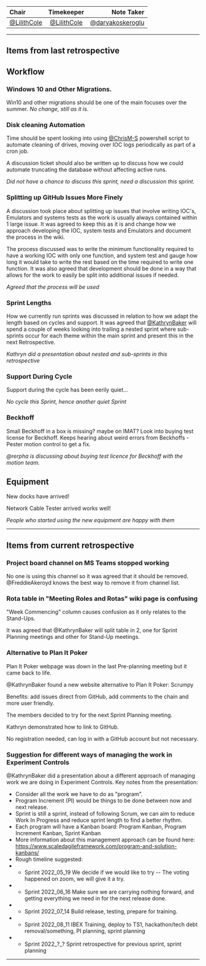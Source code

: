 | Chair      | Timekeeper | Note Taker |
| :--------   | :---------: | ----------: |
|[@LilithCole](https://github.com/LilithCole)|[@LilithCole](https://github.com/LilithCole)| [@daryakoskeroglu](https://github.com/daryakoskeroglu)|

--- 

## Items from last retrospective
## Workflow

### Windows 10 and Other Migrations.
Win10 and other migrations should be one of the main focuses over the summer.
_No change, still as it is._

### Disk cleaning Automation
Time should be spent looking into using [@ChrisM-S](https://github.com/ChrisM-S) powershell script to automate cleaning of drives, moving over IOC logs periodically as part of a cron job. 

A discussion ticket should also be written up to discuss how we could automate truncating the database without affecting active runs.

_Did not have a chance to discuss this sprint, need a discussion this sprint._

### Splitting up GitHub Issues More Finely

A discussion took place about splitting up issues that involve writing IOC's, Emulators and systems tests as the work is usually always contained within 1 large issue. It was agreed to keep this as it is and change how we approach developing the IOC, system tests and Emulators and document the process in the wiki.

The process discussed was to write the minimum functionality required to have a working IOC with only one function, and system test and gauge how long it would take to write the rest based on the time required to write one function.
It was also agreed that development should be done in a way that allows for the work to easily be split into additional issues if needed. 

_Agreed that the process will be used_

### Sprint Lengths
How we currently run sprints was discussed in relation to how we adapt the length based on cycles and support. It was agreed that [@KathrynBaker](https://github.com/orgs/ISISComputingGroup/people/KathrynBaker) will spend a couple of weeks looking into trailing a nested sprint where sub-sprints occur for each theme within the main sprint and present this in the next Retrospective.

_Kathryn did a presentation about nested and sub-sprints in this retrospective_

### Support During Cycle
Support during the cycle has been eerily quiet...

_No cycle this Sprint, hence another quiet Sprint_

### Beckhoff
Small Beckhoff in a box is missing? maybe on IMAT? 
Look into buying test license for Beckhoff.
Keeps hearing about weird errors from Beckhoffs - Pester motion control to get a fix.

_@rerpha is discussing about buying test licence for Beckhoff with the motion team._
## Equipment

New docks have arrived!

Network Cable Tester arrived works well!

_People who started using the new equipment are happy with them_

---

## Items from current retrospective

### Project board channel on MS Teams stopped working
No one is using this channel so it was agreed that it should be removed. 
@FreddieAkeroyd knows the best way to remove it from channel list.


### Rota table in "Meeting Roles and Rotas" wiki page is confusing 
"Week Commencing" column causes confusion as it only relates to the Stand-Ups.


It was agreed that @KathrynBaker will split table in 2, one for Sprint Planning meetings and other for Stand-Up meetings.

### Alternative to Plan It Poker
Plan It Poker webpage was down in the last Pre-planning meeting but it came back to life.


@KathrynBaker found a new website alternative to Plan It Poker: Scrumpy 


Benefits: add issues direct from GitHub, add comments to the chain and more user friendly.


The members decided to try for the next Sprint Planning meeting.


Kathryn demonstrated how to link to GitHub. 


No registration needed, can log in with a GitHub account but not necessary. 


### Suggestion for different ways of managing the work in Experiment Controls
@KathrynBaker did a presentation about a different approach of managing work we are doing in Experiment Controls.
Key notes from the presentation:
* Consider all the work we have to do as "program".
* Program Increment (PI) would be things to be done between now and next release.
* Sprint is still a sprint, instead of following Scrum, we can aim to reduce Work In Progress and reduce sprint length to find a better rhythm.
* Each program will have a Kanban board: Program Kanban, Program Increment Kanban, Sprint Kanban
* More information about this management approach can be found here: https://www.scaledagileframework.com/program-and-solution-kanbans/
* Rough timeline suggested:
* * Sprint 2022_05_19 We decide if we would like to try -- The voting happened on zoom, we will give it a try.
* * Sprint 2022_06_16 Make sure we are carrying nothing forward, and getting everything we need in for the next release done.
* * Sprint 2022_07_14 Build release, testing, prepare for training.
* * Sprint 2022_08_11 IBEX Training, deploy to TS1, hackathon/tech debt removal/something, PI planning, sprint planning
* * Sprint 2022_?_? Sprint retrospective for previous sprint, sprint planning 

---